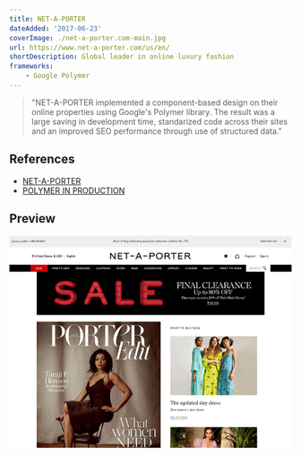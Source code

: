 ```yaml
---
title: NET-A-PORTER
dateAdded: '2017-06-23'
coverImage: ./net-a-porter.com-main.jpg
url: https://www.net-a-porter.com/us/en/
shortDescription: Global leader in online luxury fashion
frameworks:
    - Google Polymer
---
```


> "NET-A-PORTER implemented a component-based design on their online properties using Google's Polymer library. The result was a large saving in development time, standarized code across their sites and an improved SEO performance through use of structured data."

## References

* [NET-A-PORTER](https://developers.google.com/web/showcase/2016/net-a-porter)
* [POLYMER IN PRODUCTION](http://techblog.net-a-porter.com/2016/02/polymer-in-production/)

## Preview

![NET-A-PORTER Homepage Image](./net-a-porter.com-main.jpg)
